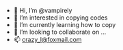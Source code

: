 - 👋 Hi, I’m @vampirely
- 👀 I’m interested in copying codes
- 🌱 I’m currently learning how to copy
- 💞️ I’m looking to collaborate on ...
- 📫 crazy_l@foxmail.com

<!---
vampirely/vampirely is a ✨ special ✨ repository because its `README.md` (this file) appears on your GitHub profile.
You can click the Preview link to take a look at your changes.
--->
